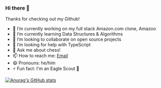 ### Hi there 👋

Thanks for checking out my Github!

- 🔭 I’m currently working on my full stack Amazon.com clone, Amazoo
- 🌱 I’m currently learning Data Structures & Algorithms
- 👯 I’m looking to collaborate on open source projects
- 🤔 I’m looking for help with TypeScript
- 💬 Ask me about chess!
- 📫 How to reach me: [Email](mailto:sean.abbas33@gmail.com)
- 😄 Pronouns: he/him
- ⚡ Fun fact: I'm an Eagle Scout 🦅






[![Anurag's GitHub stats](https://github-readme-stats.vercel.app/api?username=seanathan3)](https://github.com/anuraghazra/github-readme-stats)

<!--
**seanathan3/seanathan3** is a ✨ _special_ ✨ repository because its `README.md` (this file) appears on your GitHub profile.

Here are some ideas to get you started:

- 🔭 I’m currently working on ...
- 🌱 I’m currently learning ...
- 👯 I’m looking to collaborate on ...
- 🤔 I’m looking for help with ...
- 💬 Ask me about ...
- 📫 How to reach me: ...
- 😄 Pronouns: ...
- ⚡ Fun fact: ...
-->
